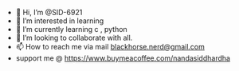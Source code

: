 - 👋 Hi, I’m @SID-6921
- 👀 I’m interested in learning
- 🌱 I’m currently learning c , python
- 💞️ I’m looking to collaborate with all.
- 📫 How to reach me via mail blackhorse.nerd@gmail.com
- support me @ https://www.buymeacoffee.com/nandasiddhardha
<!---
SID-6921/SID-6921 is a ✨ special ✨ repository because its `README.md` (this file) appears on your GitHub profile.
You can click the Preview link to take a look at your changes.
--->
